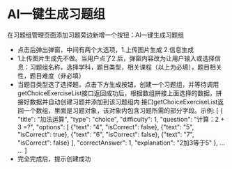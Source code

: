 # AI一键生成习题组
在习题组管理页面添加习题旁边新增一个按钮：AI一键生成习题组
- 点击后弹出弹窗，中间有两个大选项，1.上传图片生成  2.信息生成
- 1上传图片生成先不做。当用户点了2.后，弹窗内容改为让用户输入或选择信息：习题组名称，选择学科，题目类型，相关课程（以上为必填），题目相关性，题目难度（非必填）
- 当题目类型选了选择题，点击下方生成按钮，创建一个习题组，并等待调用getChoiceExerciseList接口返回成功后，根据数组拼接上面选择的数据，拼接好数据并自动创建习题并添加到该习题组内
接口getChoiceExerciseList返回一个数组，里面是习题对象，该对象内包含习题所需的部分字段。示例:
[
  {
    "title": "加法运算",
    "type": "choice",
    "difficulty": 1,
    "question": "计算：2 + 3 =?",
    "options": [
      {"text": "4", "isCorrect": false},
      {"text": "5", "isCorrect": true},
      {"text": "6", "isCorrect": false},
      {"text": "7", "isCorrect": false}
    ],
    "correctAnswer": 1,
    "explanation": "2加3等于5"
  },
  ...
  ...
]
- 完全完成后，提示创建成功